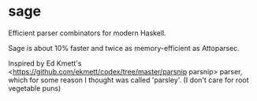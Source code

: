# sage

Efficient parser combinators for modern Haskell.

Sage is about 10% faster and twice as memory-efficient as Attoparsec.

Inspired by Ed Kmett's <https://github.com/ekmett/codex/tree/master/parsnip parsnip> parser,
which for some reason I thought was called 'parsley'. (I don't care for root vegetable puns)
